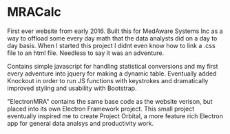 # MRACalc
First ever website from early 2016. Built this for MedAware Systems Inc as a way to offload some every day math that the data analysts did on a day to day basis. When I started this project I didnt even know how to link a .css file to an html file. Needless to say it was an adventure.

Contains simple javascript for handling statistical conversions and my first every adventure into jquery for making a dynamic table. Eventually added Knockout in order to run JS functions with keystrokes and dramatically improved styling and usability with Bootstrap.

"ElectronMRA" contains the same base code as the website verison, but placed into its own Electron Framework project. This small project eventually inspired me to create Project Orbital, a more feature rich Electron app for general data analsys and productivity work.

